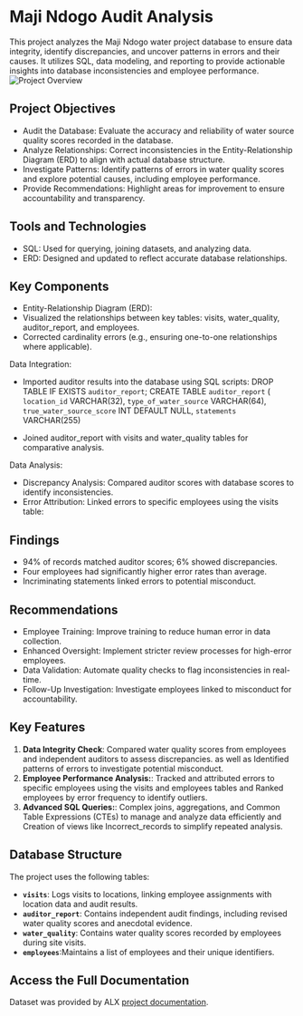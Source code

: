# Maji Ndogo Audit Analysis
This project analyzes the Maji Ndogo water project database to ensure data integrity, identify discrepancies, and uncover patterns in errors and their causes. It utilizes SQL, data modeling, and reporting to provide actionable insights into database inconsistencies and employee performance.
![Project Overview](./images/IMG_4133.PNG)

## Project Objectives

- Audit the Database: Evaluate the accuracy and reliability of water source quality scores recorded in the database.
- Analyze Relationships: Correct inconsistencies in the Entity-Relationship Diagram (ERD) to align with actual database structure.
- Investigate Patterns: Identify patterns of errors in water quality scores and explore potential causes, including employee performance.
- Provide Recommendations: Highlight areas for improvement to ensure accountability and transparency.

## Tools and Technologies
- SQL: Used for querying, joining datasets, and analyzing data.
- ERD: Designed and updated to reflect accurate database relationships.

## Key Components
- Entity-Relationship Diagram (ERD):
- Visualized the relationships between key tables: visits, water_quality, auditor_report, and employees.
- Corrected cardinality errors (e.g., ensuring one-to-one relationships where applicable).
  
 Data Integration:
- Imported auditor results into the database using SQL scripts:
  DROP TABLE IF EXISTS `auditor_report`;
CREATE TABLE `auditor_report` (
    `location_id` VARCHAR(32),
    `type_of_water_source` VARCHAR(64),
    `true_water_source_score` INT DEFAULT NULL,
    `statements` VARCHAR(255)

- Joined auditor_report with visits and water_quality tables for comparative analysis.

 Data Analysis:
- Discrepancy Analysis: Compared auditor scores with database scores to identify inconsistencies.
- Error Attribution: Linked errors to specific employees using the visits table:

## Findings

- 94% of records matched auditor scores; 6% showed discrepancies.
- Four employees had significantly higher error rates than average.
- Incriminating statements linked errors to potential misconduct.

## Recommendations

- Employee Training: Improve training to reduce human error in data collection.
- Enhanced Oversight: Implement stricter review processes for high-error employees.
- Data Validation: Automate quality checks to flag inconsistencies in real-time.
- Follow-Up Investigation: Investigate employees linked to misconduct for accountability.

## Key Features

1. **Data Integrity Check**: Compared water quality scores from employees and independent auditors to assess discrepancies.
as well as Identified patterns of errors to investigate potential misconduct.
2. **Employee Performance Analysis:**: Tracked and attributed errors to specific employees using the visits and employees tables
 and Ranked employees by error frequency to identify outliers.
3. **Advanced SQL Queries:**: Complex joins, aggregations, and Common Table Expressions (CTEs) to manage and analyze data efficiently
and Creation of views like Incorrect_records to simplify repeated analysis.

## Database Structure

The project uses the following tables:

- **`visits`**: Logs visits to locations, linking employee assignments with location data and audit results.
- **`auditor_report`**: Contains independent audit findings, including revised water quality scores and anecdotal evidence.
- **`water_quality`**: Contains water quality scores recorded by employees during site visits.
- **`employees`**:Maintains a list of employees and their unique identifiers.

## Access the Full Documentation

Dataset was provided by ALX [project documentation](https://alx.com).
  
